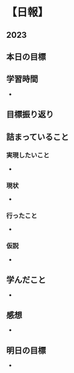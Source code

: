 # 【日報】
## 2023
## 本日の目標

## 学習時間
- 

## 目標振り返り


## 詰まっていること
### 実現したいこと 
- 
### 現状
- 
### 行ったこと 
- 
### 仮説
- 

## 学んだこと
- 

## 感想
- 

## 明日の目標
- 


